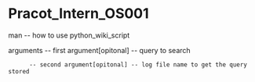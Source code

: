 # Pracot_Intern_OS001
man -- how to use python_wiki_script

arguments -- first argument[opitonal] -- query to search

          -- second argument[opitonal] -- log file name to get the query stored
